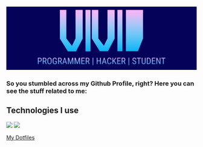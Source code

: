 ![GitHub Logo](/header3.png)
### So you stumbled across my Github Profile, right? Here you can see the stuff related to me:

## Technologies I use
<img src="https://img.shields.io/static/v1?label=OS&message=Linux,%20macOS&color=4191B3&logoColor=FCAD51&labelColor=51C9FC&style=for-the-badge&logo=linux"></img>
<img src="https://img.shields.io/static/v1?label=Distro&message=Arch&color=blue&style=for-the-badge"></img>


<a href="https://github.com/vividsystem/dotfiles">My Dotfiles</a>
